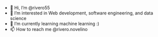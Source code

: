 - 👋 Hi, I’m @rivero55
- 👀 I’m interested in Web development, software engineering, and data science
- 🌱 I’m currently learning machine learning :)
- 📫 How to reach me @rivero.novelino

<!---
rivero55/rivero55 is a ✨ special ✨ repository because its `README.md` (this file) appears on your GitHub profile.
You can click the Preview link to take a look at your changes.
--->
